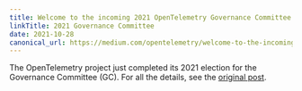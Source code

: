 ```yaml
---
title: Welcome to the incoming 2021 OpenTelemetry Governance Committee (Medium)
linkTitle: 2021 Governance Committee
date: 2021-10-28
canonical_url: https://medium.com/opentelemetry/welcome-to-the-incoming-2021-opentelemetry-governance-committee-40b70b9b5f5b
---
```


The OpenTelemetry project just completed its 2021 election for the Governance
Committee (GC). For all the details, see the [original post][].

[original post]: <{{% param canonical_url %}}>
